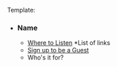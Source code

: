 
Template:

- ### Name
  - [Where to Listen](https://www.google.com/) *List of links
  - [Sign up to be a Guest](https://www.google.com/) 
  - Who's it for? 
